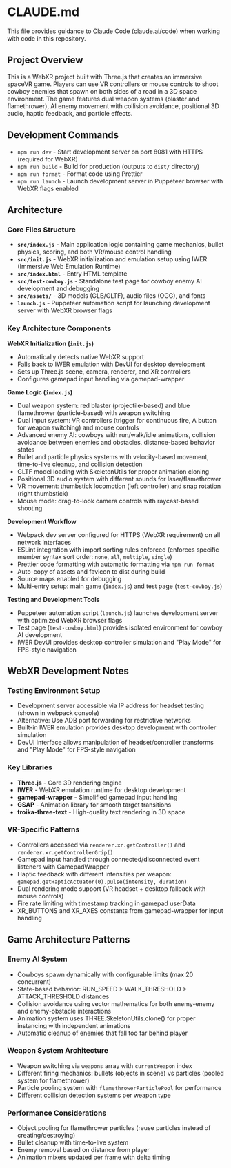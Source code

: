 # CLAUDE.md

This file provides guidance to Claude Code (claude.ai/code) when working with code in this repository.

## Project Overview

This is a WebXR project built with Three.js that creates an immersive spaceVR game. Players can use VR controllers or mouse controls to shoot cowboy enemies that spawn on both sides of a road in a 3D space environment. The game features dual weapon systems (blaster and flamethrower), AI enemy movement with collision avoidance, positional 3D audio, haptic feedback, and particle effects.

## Development Commands

- `npm run dev` - Start development server on port 8081 with HTTPS (required for WebXR)
- `npm run build` - Build for production (outputs to `dist/` directory)  
- `npm run format` - Format code using Prettier
- `npm run launch` - Launch development server in Puppeteer browser with WebXR flags enabled

## Architecture

### Core Files Structure

- **`src/index.js`** - Main application logic containing game mechanics, bullet physics, scoring, and both VR/mouse control handling
- **`src/init.js`** - WebXR initialization and emulation setup using IWER (Immersive Web Emulation Runtime)
- **`src/index.html`** - Entry HTML template
- **`src/test-cowboy.js`** - Standalone test page for cowboy enemy AI development and debugging
- **`src/assets/`** - 3D models (GLB/GLTF), audio files (OGG), and fonts
- **`launch.js`** - Puppeteer automation script for launching development server with WebXR browser flags

### Key Architecture Components

**WebXR Initialization (`init.js`)**
- Automatically detects native WebXR support
- Falls back to IWER emulation with DevUI for desktop development
- Sets up Three.js scene, camera, renderer, and XR controllers
- Configures gamepad input handling via gamepad-wrapper

**Game Logic (`index.js`)**
- Dual weapon system: red blaster (projectile-based) and blue flamethrower (particle-based) with weapon switching
- Dual input system: VR controllers (trigger for continuous fire, A button for weapon switching) and mouse controls
- Advanced enemy AI: cowboys with run/walk/idle animations, collision avoidance between enemies and obstacles, distance-based behavior states
- Bullet and particle physics systems with velocity-based movement, time-to-live cleanup, and collision detection
- GLTF model loading with SkeletonUtils for proper animation cloning
- Positional 3D audio system with different sounds for laser/flamethrower
- VR movement: thumbstick locomotion (left controller) and snap rotation (right thumbstick)
- Mouse mode: drag-to-look camera controls with raycast-based shooting

**Development Workflow**
- Webpack dev server configured for HTTPS (WebXR requirement) on all network interfaces
- ESLint integration with import sorting rules enforced (enforces specific member syntax sort order: `none`, `all`, `multiple`, `single`)
- Prettier code formatting with automatic formatting via `npm run format`
- Auto-copy of assets and favicon to dist during build
- Source maps enabled for debugging
- Multi-entry setup: main game (`index.js`) and test page (`test-cowboy.js`)

**Testing and Development Tools**
- Puppeteer automation script (`launch.js`) launches development server with optimized WebXR browser flags
- Test page (`test-cowboy.html`) provides isolated environment for cowboy AI development
- IWER DevUI provides desktop controller simulation and "Play Mode" for FPS-style navigation

## WebXR Development Notes

### Testing Environment Setup
- Development server accessible via IP address for headset testing (shown in webpack console)
- Alternative: Use ADB port forwarding for restrictive networks
- Built-in IWER emulation provides desktop development with controller simulation
- DevUI interface allows manipulation of headset/controller transforms and "Play Mode" for FPS-style navigation

### Key Libraries
- **Three.js** - Core 3D rendering engine
- **IWER** - WebXR emulation runtime for desktop development  
- **gamepad-wrapper** - Simplified gamepad input handling
- **GSAP** - Animation library for smooth target transitions
- **troika-three-text** - High-quality text rendering in 3D space

### VR-Specific Patterns
- Controllers accessed via `renderer.xr.getController()` and `renderer.xr.getControllerGrip()`
- Gamepad input handled through connected/disconnected event listeners with GamepadWrapper
- Haptic feedback with different intensities per weapon: `gamepad.getHapticActuator(0).pulse(intensity, duration)`
- Dual rendering mode support (VR headset + desktop fallback with mouse controls)
- Fire rate limiting with timestamp tracking in gamepad userData
- XR_BUTTONS and XR_AXES constants from gamepad-wrapper for input handling

## Game Architecture Patterns

### Enemy AI System
- Cowboys spawn dynamically with configurable limits (max 20 concurrent)
- State-based behavior: RUN_SPEED > WALK_THRESHOLD > ATTACK_THRESHOLD distances
- Collision avoidance using vector mathematics for both enemy-enemy and enemy-obstacle interactions
- Animation system uses THREE.SkeletonUtils.clone() for proper instancing with independent animations
- Automatic cleanup of enemies that fall too far behind player

### Weapon System Architecture
- Weapon switching via `weapons` array with `currentWeapon` index
- Different firing mechanics: bullets (objects in scene) vs particles (pooled system for flamethrower)
- Particle pooling system with `flamethrowerParticlePool` for performance
- Different collision detection systems per weapon type

### Performance Considerations
- Object pooling for flamethrower particles (reuse particles instead of creating/destroying)
- Bullet cleanup with time-to-live system
- Enemy removal based on distance from player
- Animation mixers updated per frame with delta timing